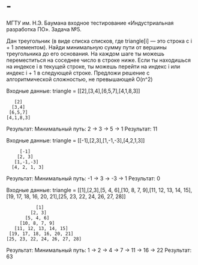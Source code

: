 # -
МГТУ им. Н.Э. Баумана входное тестирование «Индустриальная разработка ПО». Задача №5.

Дан треугольник (в виде списка списков, где triangle[i] — это строка с i + 1 элементом). Найди минимальную сумму пути от вершины треугольника до его основания.
На каждом шаге ты можешь переместиться на соседнее число в строке ниже. Если ты находишься на индексе i в текущей строке, ты можешь перейти на индекс i или индекс i + 1 в следующей строке.
Предложи решение с алгоритмической сложностью, не превышающей O(n^2)
 
Входные данные:
triangle =  [[2],[3,4],[6,5,7],[4,1,8,3]]

       [2]  
      [3,4] 
     [6,5,7]
    [4,1,8,3] 

Результат:
Минимальный путь: 2 → 3 → 5 → 1
Результат: 11

Входные данные:
triangle = [[-1],[2,3],[1,-1,-3],[4,2,1,3]]
 
         [-1]
        [2, 3]
       [1,-1,-3]
      [4, 2, 1, 3] 

Результат:
Минимальный путь: -1 → 3 → -3 → 1
Результат:  0
 
Входные данные:
triangle = [[1],[2,3],[5, 4, 6],[10, 8, 7, 9],[11, 12, 13, 14, 15],[19, 17, 18, 16, 20, 21],[25, 23, 22, 24, 26, 27, 28]]
 
               [1]
             [2, 3]
           [5, 4, 6]
         [10, 8, 7, 9]
       [11, 12, 13, 14, 15]
     [19, 17, 18, 16, 20, 21]
    [25, 23, 22, 24, 26, 27, 28]


Результат:
Минимальный путь: 1 → 2 → 4 → 7 → 11 → 16 → 22
Результат:  63
